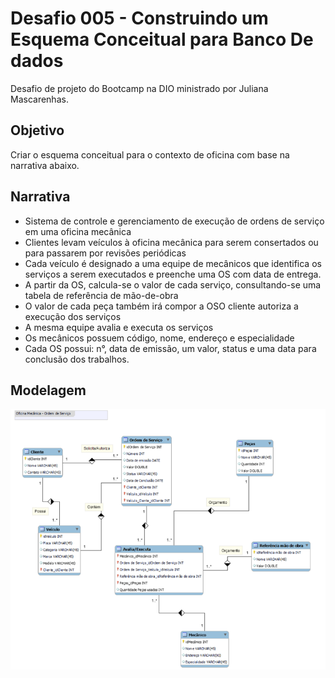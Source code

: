 # Desafio 005 - Construindo um Esquema Conceitual para Banco De dados
Desafio de projeto do Bootcamp na DIO ministrado por Juliana Mascarenhas.

## Objetivo
Criar o esquema conceitual para o contexto de oficina com base na narrativa abaixo.

## Narrativa 
- Sistema de controle e gerenciamento de execução de ordens de serviço em uma oficina mecânica
- Clientes levam veículos à oficina mecânica para serem consertados ou para passarem por revisões  periódicas
- Cada veículo é designado a uma equipe de mecânicos que identifica os serviços a serem executados e preenche uma OS com data de entrega.
- A partir da OS, calcula-se o valor de cada serviço, consultando-se uma tabela de referência de mão-de-obra
- O valor de cada peça também irá compor a OSO cliente autoriza a execução dos serviços
- A mesma equipe avalia e executa os serviços
- Os mecânicos possuem código, nome, endereço e especialidade
- Cada OS possui: n°, data de emissão, um valor, status e uma data para conclusão dos trabalhos.
  
## Modelagem
![Modelaegem OS Mecânica](ModelagemOSMecanica.png)

